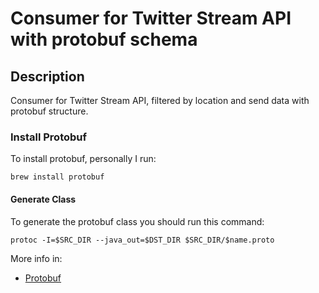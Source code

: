 # Consumer for Twitter Stream API with protobuf schema

## Description

Consumer for Twitter Stream API, filtered by location and send data with protobuf structure.

### Install Protobuf

To install protobuf, personally I run:
```
brew install protobuf
```

#### Generate Class

To generate the protobuf class you should run this command:
```
protoc -I=$SRC_DIR --java_out=$DST_DIR $SRC_DIR/$name.proto
```

More info in:
* [Protobuf](https://developers.google.com/protocol-buffers/docs/javatutorial)

